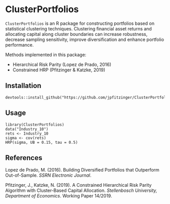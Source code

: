 # ClusterPortfolios

`ClusterPortfolios` is an R package for constructing portfolios based on statistical clustering techniques. Clustering financial asset returns and allocating capital along cluster boundaries can increase robustness, decrease sampling sensitivity, improve diversification and enhance portfolio performance.

Methods implemented in this package:

 - Hierarchical Risk Parity (Lopez de Prado, 2016)
 - Constrained HRP (Pfitzinger & Katzke, 2019)
	
## Installation

```
devtools::install_github("https://github.com/jpfitzinger/ClusterPortfolios")
```

## Usage

```
library(ClusterPortfolios)
data("Industry_10")
rets <- Industry_10
sigma <- cov(rets)
HRP(sigma, UB = 0.15, tau = 0.5)
```

## References

Lopez de Prado, M. (2016).
Building Diversified Portfolios that Outperform Out-of-Sample.
 _SSRN Electronic Journal_.

Pfitzinger, J., Katzke, N. (2019).
A Constrained Hierarchical Risk Parity Algorithm with Cluster-Based Capital Allocation.
_Stellenbosch University, Department of Economics_. Working Paper 14/2019.